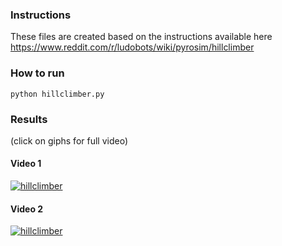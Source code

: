 ### Instructions
These files are created based on the instructions available here
<https://www.reddit.com/r/ludobots/wiki/pyrosim/hillclimber>

### How to run
```
python hillclimber.py
```

### Results
(click on giphs for full video)
#### Video 1
[![hillclimber](https://j.gifs.com/yoYkpV.gif)](https://www.youtube.com/watch?v=Q7U6XdWnmiU&list=PLGOvUx2-xFjlMaDiUEBhRU6gBggwJrozB&index=3)

#### Video 2
[![hillclimber](https://j.gifs.com/XL4Vkk.gif)](https://www.youtube.com/watch?v=PrGd9I7C1hc&list=PLGOvUx2-xFjlMaDiUEBhRU6gBggwJrozB&index=4)